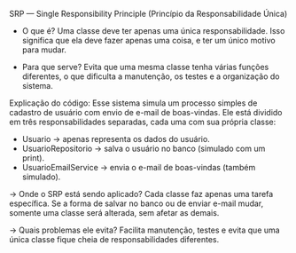 SRP — Single Responsibility Principle (Princípio da Responsabilidade Única)
-  O que é?
Uma classe deve ter apenas uma única responsabilidade. Isso significa que ela deve fazer apenas uma coisa, e ter um único motivo para mudar.

-  Para que serve?
Evita que uma mesma classe tenha várias funções diferentes, o que dificulta a manutenção, os testes e a organização do sistema.

Explicação do código:
Esse sistema simula um processo simples de cadastro de usuário com envio de e-mail de boas-vindas. Ele está dividido em três responsabilidades separadas, cada uma com sua própria classe:
* Usuario → apenas representa os dados do usuário.
* UsuarioRepositorio → salva o usuário no banco (simulado com um print).
* UsuarioEmailService → envia o e-mail de boas-vindas (também simulado).

-> Onde o SRP está sendo aplicado?
Cada classe faz apenas uma tarefa específica. Se a forma de salvar no banco ou de enviar e-mail mudar, somente uma classe será alterada, sem afetar as demais.

-> Quais problemas ele evita?
Facilita manutenção, testes e evita que uma única classe fique cheia de responsabilidades diferentes.